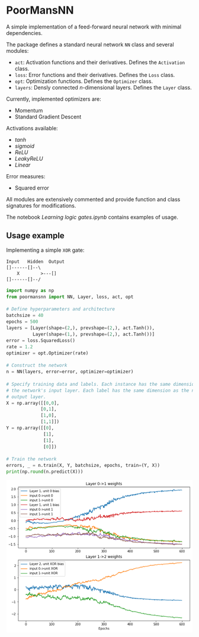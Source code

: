 # PoorMansNN

A simple implementation of a feed-forward neural network with minimal dependencies.

The package defines a standard neural network `NN` class and several modules:

* `act`: Activation functions and their derivatives. Defines the `Activation` class.
* `loss`: Error functions and their derivatives. Defines the `Loss` class.
* `opt`: Optimization functions. Defines the `Optimizer` class.
* `layers`: Densly connected *n*-dimensional layers. Defines the `Layer` class.

Currently, implemented optimizers are:
* Momentum
* Standard Gradient Descent

Activations available:
* *tanh*
* *sigmoid*
* *ReLU*
* *LeakyReLU*
* *Linear*

Error measures:
* Squared error

All modules are extensively commented and provide function and class signatures
for modifications.

The notebook *Learning logic gates.ipynb* contains examples of usage.

## Usage example
Implementing a simple `XOR` gate:

```
Input   Hidden  Output
[]------[]--\
    X        >---[]
[]------[]--/
```

```python
import numpy as np
from poormansnn import NN, Layer, loss, act, opt

# Define hyperparameters and architecture
batchsize = 40
epochs = 500
layers = [Layer(shape=(2,), prevshape=(2,), act.Tanh()),
          Layer(shape=(1,), prevshape=(2,), act.Tanh())]
error = loss.SquaredLoss()
rate = 1.2
optimizer = opt.Optimizer(rate)

# Construct the network
n = NN(layers, error=error, optimizer=optimizer)

# Specify training data and labels. Each instance has the same dimension as
# the network's input layer. Each label has the same dimension as the network's
# output layer.
X = np.array([[0,0],
             [0,1],
             [1,0],
             [1,1]])
Y = np.array([[0],
              [1],
              [1],
              [0]])

# Train the network
errors, _ = n.train(X, Y, batchsize, epochs, train=(Y, X))
print(np.round(n.predict(X)))

```

![Illustration of XOR gate learning.](/illustration.png)